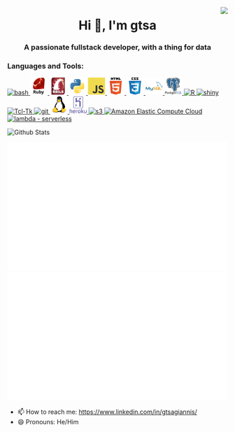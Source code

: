 <p>
  <img src="https://weather-icon.journeyad.repl.co/@london?v=1" align="right">
</p>

<h1 align="center">Hi 👋, I'm gtsa</h1>
<h3 align="center">A passionate fullstack developer, with a thing for data</h3>

<h3 align="left">Languages and Tools:</h3>
<p align="left">
  <a href="https://www.gnu.org/software/bash/" target="_blank">
    <img src="https://www.vectorlogo.zone/logos/gnu_bash/gnu_bash-icon.svg" alt="bash" width="40" height="40"/> 
  </a>
  <a href="https://www.ruby-lang.org/" target="_blank">
    <img src="https://raw.githubusercontent.com/devicons/devicon/master/icons/ruby/ruby-original-wordmark.svg" alt="ruby" width="40" height="40"/>
  </a>
   <a href="https://rubyonrails.org" target="_blank">
    <img src="https://raw.githubusercontent.com/devicons/devicon/master/icons/rails/rails-original-wordmark.svg" alt="rails" width="40" height="40"/>
  </a>
  <a href="https://www.python.org" target="_blank">
    <img src="https://raw.githubusercontent.com/devicons/devicon/master/icons/python/python-original.svg" alt="python" width="40" height="40"/>
  </a>
  <a href="https://developer.mozilla.org/en-US/docs/Web/JavaScript" target="_blank">
    <img src="https://raw.githubusercontent.com/devicons/devicon/master/icons/javascript/javascript-original.svg" alt="javascript" width="40" height="40"/>
  </a>
  <a href="https://www.w3.org/html/" target="_blank">
    <img src="https://raw.githubusercontent.com/devicons/devicon/master/icons/html5/html5-original-wordmark.svg" alt="html5" width="40" height="40"/>
  </a>
  <a href="https://www.w3schools.com/css/" target="_blank">
    <img src="https://raw.githubusercontent.com/devicons/devicon/master/icons/css3/css3-original-wordmark.svg" alt="css3" width="40" height="40"/>
  </a>
  <a href="https://www.mysql.com/" target="_blank">
    <img src="https://raw.githubusercontent.com/devicons/devicon/master/icons/mysql/mysql-original-wordmark.svg" alt="mysql" width="40" height="40"/>
  </a>
  <a href="https://www.postgresql.org" target="_blank">
    <img src="https://raw.githubusercontent.com/devicons/devicon/master/icons/postgresql/postgresql-original-wordmark.svg" alt="postgresql" width="40" height="40"/>
  </a>
  <a href="https://www.r-project.org/" target="_blank">
    <img src="https://upload.wikimedia.org/wikipedia/commons/thumb/1/1b/R_logo.svg/724px-R_logo.svg.png?20160212050515" alt="R" width="40" height="40"/>
  </a>
  <a href="https://shiny.rstudio.com/" target="_blank">
    <img src="https://community.rstudio.com/uploads/default/original/1X/c017cef9c13bc937df73659d3b5b1411a39c7ed2.png" alt="shiny" width="40" height="40"/>
  </a>
  <a href="https://www.tcl.tk/" target="_blank">
    <img src="https://wiki.tcl-lang.org/image/Tcl%2FTk+Core+Logo+128+Alternate" alt="Tcl-Tk" width="40" height="40"/>
  </a>
  <a href="https://git-scm.com/" target="_blank">
    <img src="https://www.vectorlogo.zone/logos/git-scm/git-scm-icon.svg" alt="git" width="40" height="40"/>
  </a>
  <a href="https://www.linux.org/" target="_blank">
    <img src="https://raw.githubusercontent.com/devicons/devicon/master/icons/linux/linux-original.svg" alt="linux" width="40" height="40"/>
  </a>
  <a href="https://www.heroku.com/" target="_blank">
    <img src="https://raw.githubusercontent.com/devicons/devicon/master/icons/heroku/heroku-original-wordmark.svg" alt="heroku" width="40" height="40"/>
  </a>
  <a href="https://aws.amazon.com/s3/" target="_blank">
    <img src="https://user-images.githubusercontent.com/2277182/75613896-f24f5800-5b32-11ea-966e-4ed4b41f873a.png" alt="s3" width="40" height="40"/>
  </a>
  <a href="https://aws.amazon.com/ec2/" target="_blank">
    <img src="https://upload.wikimedia.org/wikipedia/commons/thumb/b/b9/AWS_Simple_Icons_Compute_Amazon_EC2_Instances.svg/1024px-AWS_Simple_Icons_Compute_Amazon_EC2_Instances.svg.png" alt="Amazon Elastic Compute Cloud" width="40" height="40"/>
  </a>
  <a href="https://www.serverless.com/framework/docs/providers/aws/guide/functions" target="_blank">
    <img src="https://cdn.worldvectorlogo.com/logos/aws-lambda-1.svg" alt="lambda - serverless" width="40" height="40"/>
  </a>
</p>
  
  
<!--   SciPy
  https://upload.wikimedia.org/wikipedia/commons/thumb/b/b2/SCIPY_2.svg/1200px-SCIPY_2.svg.png
  Scikitlearn
  https://upload.wikimedia.org/wikipedia/commons/0/05/Scikit_learn_logo_small.svg
  NumPy
  https://user-images.githubusercontent.com/67586773/105040771-43887300-5a88-11eb-9f01-bee100b9ef22.png
  PanDas
  https://upload.wikimedia.org/wikipedia/commons/thumb/2/22/Pandas_mark.svg/1200px-Pandas_mark.svg.png
  Matplotlib
  https://upload.wikimedia.org/wikipedia/commons/thumb/8/84/Matplotlib_icon.svg/1200px-Matplotlib_icon.svg.png
  Seaborn
  https://seeklogo.com/images/S/seaborn-logo-244EB2DEC5-seeklogo.com.png
  ggplot2
  https://raw.githubusercontent.com/rstudio/hex-stickers/master/PNG/ggplot2.png -->





![Github Stats](https://github-readme-stats.vercel.app/api?username=gtsa&bg_color=30,e96443,904e95&title_color=fff&text_color=fff)

![](https://raw.githubusercontent.com/gtsa/github-stats-transparent/output/generated/overview.svg)
![](https://raw.githubusercontent.com/gtsa/github-stats-transparent/output/generated/languages.svg)

<!-- - 🔭 I’m currently working on ...
- 🌱 I’m currently learning ...
- 👯 I’m looking to collaborate on ...
- 🤔 I’m looking for help with ...
- 💬 Ask me about ... -->
- 📫 How to reach me: https://www.linkedin.com/in/gtsagiannis/
- 😄 Pronouns: He/Him
<!-- - ⚡ Fun fact: ... -->


<!--
**gtsa/gtsa** is a ✨ _special_ ✨ repository because its `README.md` (this file) appears on your GitHub profile.

Here are some ideas to get you started:
-->
